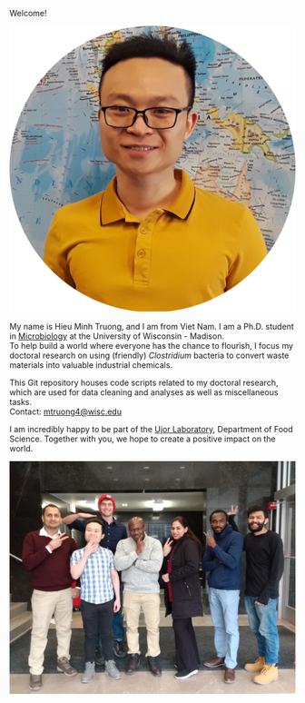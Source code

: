 Welcome!  
  
![Portrait of Hieu Minh Truong][1]  
  
My name is Hieu Minh Truong, and I am from Viet Nam. I am a Ph.D. student in [Microbiology][2] at the University of Wisconsin - Madison.  
To help build a world where everyone has the chance to flourish, I focus my doctoral research on using (friendly) *Clostridium* bacteria to convert waste materials into valuable industrial chemicals.  
  
This Git repository houses code scripts related to my doctoral research, which are used for data cleaning and analyses as well as miscellaneous tasks.  
Contact: [mtruong4@wisc.edu](mtruong4@wisc.edu)  
  
  
I am incredibly happy to be part of the [Ujor Laboratory][3], Department of Food Science. Together with you, we hope to create a positive impact on the world.  
  
![Ujor Lab fun picture][4]  
  
  
  
[1]: ./lab_photos/Portrait_2_cropped_round.png "Portrait of Hieu Minh Truong"
[2]: <https://microbiology.wisc.edu/> "Microbiology Doctoral Training Program at UW-Madison"
[3]: <https://foodsci.wisc.edu/ujor_lab/> "Ujor Laboratory website"
[4]: ./lab_photos/LabPhoto_2022-03_2.jpg "Ujor Lab fun picture"
